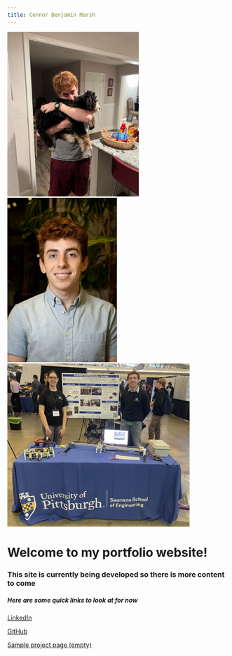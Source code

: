 ```yaml
---
title: Connor Benjamin Marsh
---
```



<span><img src="assets/images/bellaHug.jpg" width="300"><img src="assets/images/ProfessionalHeadshotFreshmanYear.jpg" width="250"><img src="assets/images/RoboticsDiscoveryDayOliviaAndMe.jpg" width="416"></span>

# Welcome to my portfolio website!
### This site is currently being developed so there is more content to come
##### Here are some quick links to look at for now

<a href="linkedin.com/in/connorbmarsh">LinkedIn</a>

<a href="github.com/connor-marsh">GitHub</a>

<a href="Project1.html">Sample project page (empty)</a>
